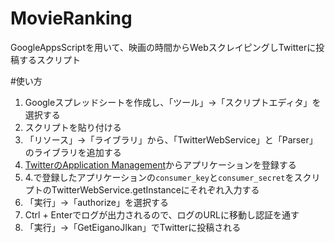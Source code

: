 # MovieRanking
GoogleAppsScriptを用いて、映画の時間からWebスクレイピングしTwitterに投稿するスクリプト

#使い方
1. Googleスプレッドシートを作成し、「ツール」→「スクリプトエディタ」を選択する
2. スクリプトを貼り付ける
3. 「リソース」→「ライブラリ」から、「TwitterWebService」と「Parser」のライブラリを追加する
4. [TwitterのApplication Management](https://apps.twitter.com/)からアプリケーションを登録する
5. 4.で登録したアプリケーションの`consumer_key`と`consumer_secret`をスクリプトのTwitterWebService.getInstanceにそれぞれ入力する
6. 「実行」→「authorize」を選択する
7. Ctrl + Enterでログが出力されるので、ログのURLに移動し認証を通す
8. 「実行」→「GetEiganoJIkan」でTwitterに投稿される
